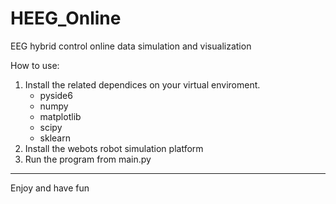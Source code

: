 # HEEG_Online
EEG hybrid control online data simulation and visualization

How to use:
  1. Install the related dependices on your virtual enviroment.
      - pyside6
      - numpy
      - matplotlib
      - scipy
      - sklearn
   2. Install the webots robot simulation platform
   3. Run the program from main.py
---
Enjoy and have fun
